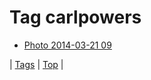 <!--
title: Tag carlpowers
date: 2020-06-28T15:26:59.474Z
tags:
-->
# Tag carlpowers

 * [Photo 2014-03-21 09](80249474057.md)

| [Tags](tags.md) | [Top](index.md) |
